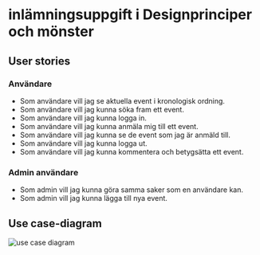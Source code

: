 # inlämningsuppgift i Designprinciper och mönster

## User stories

### Användare

- Som användare vill jag se aktuella event i kronologisk ordning.
- Som användare vill jag kunna söka fram ett event.
- Som användare vill jag kunna logga in.
- Som användare vill jag kunna anmäla mig till ett event.
- Som användare vill jag kunna se de event som jag är anmäld till.
- Som användare vill jag kunna logga ut.
- Som användare vill jag kunna kommentera och betygsätta ett event.

### Admin användare

- Som admin vill jag kunna göra samma saker som en användare kan.
- Som admin vill jag kunna lägga till nya event.

## Use case-diagram

![use case diagram](https://github.com/[qabang]/[meetup]/blob/[main]/usecase-diagram.png?raw=true)
